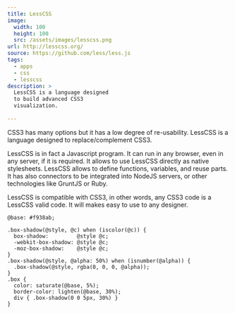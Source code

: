 ```yaml
---
title: LessCSS
image: 
  width: 100
  height: 100
  src: /assets/images/lesscss.png
url: http://lesscss.org/
source: https://github.com/less/less.js
tags:
  - apps
  - css
  - lesscss
description: >
  LessCSS is a language designed
  to build advanced CSS3 
  visualization.
  
---
```

CSS3 has many options but 
it has a low degree of re-usability.
LessCSS is a language designed
to replace/complement CSS3.

LessCSS is in fact a Javascript program.
It can run in any browser, 
even in any server, if it is required.
It allows to use LessCSS directly
as native stylesheets.
LessCSS allows to define
functions, variables,
and reuse parts.
It has also connectors to be integrated
into NodeJS servers, or 
other technologies like GruntJS or Ruby.

LessCSS is compatible with CSS3,
in other words, any CSS3 code is a LessCSS
valid code.
It will makes easy to use to any designer.

```less
@base: #f938ab;

.box-shadow(@style, @c) when (iscolor(@c)) {
  box-shadow:         @style @c;
  -webkit-box-shadow: @style @c;
  -moz-box-shadow:    @style @c;
}
.box-shadow(@style, @alpha: 50%) when (isnumber(@alpha)) {
  .box-shadow(@style, rgba(0, 0, 0, @alpha));
}
.box { 
  color: saturate(@base, 5%);
  border-color: lighten(@base, 30%);
  div { .box-shadow(0 0 5px, 30%) }
}
``` 
